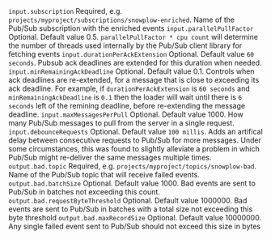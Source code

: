 <tr>
    <td><code>input.subscription</code></td>
    <td>Required, e.g. <code>projects/myproject/subscriptions/snowplow-enriched</code>. Name of the Pub/Sub subscription with the enriched events</td>
</tr>
<tr>
    <td><code>input.parallelPullFactor</code></td>
    <td>Optional. Default value 0.5. <code>parallelPullFactor * cpu count</code> will determine the number of threads used internally by the Pub/Sub client library for fetching events</td>
</tr>
<tr>
    <td><code>input.durationPerAckExtension</code></td>
    <td>Optional. Default value <code>60 seconds</code>. Pubsub ack deadlines are extended for this duration when needed.</td>
</tr>
<tr>
    <td><code>input.minRemainingAckDeadline</code></td>
    <td>
      Optional. Default value 0.1.
      Controls when ack deadlines are re-extended, for a message that is close to exceeding its ack deadline.
      For example, if <code>durationPerAckExtension</code> is <code>60 seconds</code> and <code>minRemainingAckDeadline</code> is <code>0.1</code> then the loader
      will wait until there is <code>6 seconds</code> left of the remining deadline, before re-extending the message deadline.
    </td>
</tr>
<tr>
    <td><code>input.maxMessagesPerPull</code></td>
    <td>Optional. Default value 1000. How many Pub/Sub messages to pull from the server in a single request.</td>
</tr>
<tr>
    <td><code>input.debounceRequests</code></td>
    <td>
      Optional. Default value <code>100 millis</code>.
      Adds an artifical delay between consecutive requests to Pub/Sub for more messages.
      Under some circumstances, this was found to slightly alleviate a problem in which Pub/Sub might re-deliver the same messages multiple times.
    </td>
</tr>
<tr>
    <td><code>output.bad.topic</code></td>
    <td>Required, e.g. <code>projects/myproject/topics/snowplow-bad</code>. Name of the Pub/Sub topic that will receive failed events.</td>
</tr>
<tr>
    <td><code>output.bad.batchSize</code></td>
    <td>Optional.  Default value 1000.  Bad events are sent to Pub/Sub in batches not exceeding this count.</td>
</tr>
<tr>
    <td><code>output.bad.requestByteThreshold</code></td>
    <td>Optional.  Default value 1000000.  Bad events are sent to Pub/Sub in batches with a total size not exceeding this byte threshold</td>
</tr>
<tr>
    <td><code>output.bad.maxRecordSize</code></td>
    <td>Optional.  Default value 10000000.  Any single failed event sent to Pub/Sub should not exceed this size in bytes</td>
</tr>
